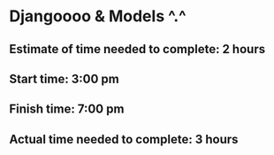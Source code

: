 # Djangoooo & Models ^.^

## Estimate of time needed to complete: 2 hours

## Start time: 3:00 pm 
## Finish time: 7:00 pm 

## Actual time needed to complete: 3 hours 